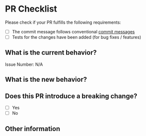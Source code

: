 # PR Checklist

Please check if your PR fulfills the following requirements:

- [ ] The commit message follows conventional [commit messages](https://github.com/scullyio/scully/blob/main/CONTRIBUTING.md#commit)
- [ ] Tests for the changes have been added (for bug fixes / features)

## What is the current behavior?

Issue Number: N/A

## What is the new behavior?

## Does this PR introduce a breaking change?

- [ ] Yes
- [ ] No

## Other information

